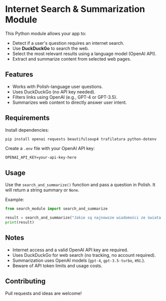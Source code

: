 # Internet Search & Summarization Module

This Python module allows your app to:
- Detect if a user's question requires an internet search.
- Use **DuckDuckGo** to search the web.
- Select the most relevant results using a language model (OpenAI API).
- Extract and summarize content from selected web pages.

## Features

- Works with Polish-language user questions.
- Uses DuckDuckGo (no API key needed).
- Filters links using OpenAI (e.g., GPT-4 or GPT-3.5).
- Summarizes web content to directly answer user intent.

## Requirements

Install dependencies:

```bash
pip install openai requests beautifulsoup4 trafilatura python-dotenv
```

Create a `.env` file with your OpenAI API key:

```
OPENAI_API_KEY=your-api-key-here
```

## Usage

Use the `search_and_summarize()` function and pass a question in Polish. It will return a string summary or `None`.

Example:

```python
from search_module import search_and_summarize

result = search_and_summarize("Jakie są najnowsze wiadomości ze świata technologii?")
print(result)
```

## Notes

- Internet access and a valid OpenAI API key are required.
- Uses DuckDuckGo for web search (no tracking, no account required).
- Summarization uses OpenAI models (`gpt-4`, `gpt-3.5-turbo`, etc.).
- Beware of API token limits and usage costs.

## Contributing

Pull requests and ideas are welcome!
